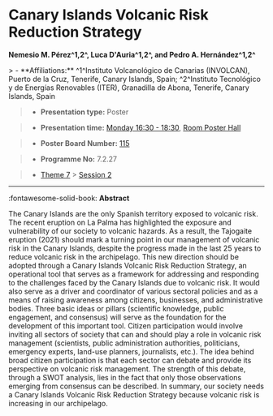 # Canary Islands Volcanic Risk Reduction Strategy

**Nemesio M. Pérez^1,2^, Luca D'Auria^1,2^, and Pedro A. Hernández^1,2^**

<!-- more -->> - **Affiliations:** ^1^Instituto Volcanológico de Canarias (INVOLCAN), Puerto de la Cruz, Tenerife, Canary Islands, Spain; ^2^Instituto Tecnológico y de Energías Renovables (ITER), Granadilla de Abona, Tenerife, Canary Islands, Spain

> - **Presentation type:** Poster

> - **Presentation time:** [Monday 16:30 - 18:30](../sessions_comparison.md#__tabbed_1_6), [Room Poster Hall](../maps_venue.md#__tabbed_1_1)

> - **Poster Board Number:** [115](../map_poster_boards.md#monday)

> - **Programme No:** 7.2.27

> - [Theme 7](../theme7.md) > [Session 2](../sessions/session-7-2.md)

--- 

:fontawesome-solid-book: **Abstract**

The Canary Islands are the only Spanish territory exposed to volcanic risk. The recent eruption on La Palma has highlighted the exposure and vulnerability of our society to volcanic hazards. As a result, the Tajogaite eruption (2021) should mark a turning point in our management of volcanic risk in the Canary Islands, despite the progress made in the last 25 years to reduce volcanic risk in the archipelago.
This new direction should be adopted through a Canary Islands Volcanic Risk Reduction Strategy, an operational tool that serves as a framework for addressing and responding to the challenges faced by the Canary Islands due to volcanic risk. It would also serve as a driver and coordinator of various sectoral policies and as a means of raising awareness among citizens, businesses, and administrative bodies. Three basic ideas or pillars (scientific knowledge, public engagement, and consensus) will serve as the foundation for the development of this important tool.
Citizen participation would involve inviting all sectors of society that can and should play a role in volcanic risk management (scientists, public administration authorities, politicians, emergency experts, land-use planners, journalists, etc.). The idea behind broad citizen participation is that each sector can debate and provide its perspective on volcanic risk management. The strength of this debate, through a SWOT analysis, lies in the fact that only those observations emerging from consensus can be described.
In summary, our society needs a Canary Islands Volcanic Risk Reduction Strategy because volcanic risk is increasing in our archipelago.

